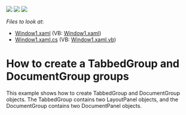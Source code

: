 <!-- default badges list -->
![](https://img.shields.io/endpoint?url=https://codecentral.devexpress.com/api/v1/VersionRange/128643232/10.1.4%2B)
[![](https://img.shields.io/badge/Open_in_DevExpress_Support_Center-FF7200?style=flat-square&logo=DevExpress&logoColor=white)](https://supportcenter.devexpress.com/ticket/details/E1656)
[![](https://img.shields.io/badge/📖_How_to_use_DevExpress_Examples-e9f6fc?style=flat-square)](https://docs.devexpress.com/GeneralInformation/403183)
<!-- default badges end -->
<!-- default file list -->
*Files to look at*:

* [Window1.xaml](./CS/CreateTabbedAndDocumentGroups/Window1.xaml) (VB: [Window1.xaml](./VB/CreateTabbedAndDocumentGroups/Window1.xaml))
* [Window1.xaml.cs](./CS/CreateTabbedAndDocumentGroups/Window1.xaml.cs) (VB: [Window1.xaml.vb](./VB/CreateTabbedAndDocumentGroups/Window1.xaml.vb))
<!-- default file list end -->
# How to create a TabbedGroup and DocumentGroup groups


<p>This example shows how to create TabbedGroup and DocumentGroup objects. The TabbedGroup contains two LayoutPanel objects, and the DocumentGroup contains two DocumentPanel objects.</p>

<br/>


